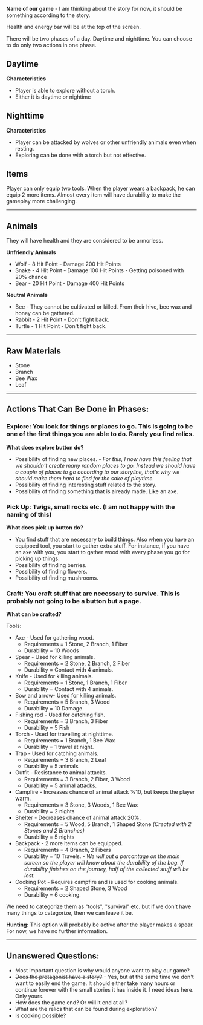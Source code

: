 **Name of our game** - I am thinking about the story for now, it should be something according to the story. 

Health and energy bar will be at the top of the screen.

There will be two phases of a day. Daytime and nighttime. You can choose to do only two actions in one phase.

## Daytime

**Characteristics**
* Player is able to explore without a torch.
* Either it is daytime or nightime 

## Nighttime

**Characteristics**
* Player can be attacked by wolves or other unfriendly animals even when resting. 
* Exploring can be done with a torch but not effective.

## Items

Player can only equip two tools. When the player wears a backpack, he can equip 2 more items. Almost every item will have durability to make the gameplay more challenging.

---

## Animals

They will have health and they are considered to be armorless.

**Unfriendly Animals**
* Wolf - 8 Hit Point - Damage 200 Hit Points
* Snake - 4 Hit Point - Damage 100 Hit Points - Getting poisoned with 20% chance
* Bear - 20 Hit Point - Damage 400 Hit Points

**Neutral Animals**
* Bee - They cannot be cultivated or killed. From their hive, bee wax and honey can be gathered.
* Rabbit - 2 Hit Point - Don't fight back.
* Turtle - 1 Hit Point - Don't fight back.

---

## Raw Materials

* Stone
* Branch
* Bee Wax
* Leaf

---

## Actions That Can Be Done in Phases:

### Explore: You look for things or places to go. This is going to be one of the first things you are able to do. Rarely you find relics.

**What does explore button do?**

* Possibility of finding new places. - _For this, I now have this feeling that we shouldn't create many random places to go. Instead we should have a couple of places to go according to our storyline, that's why we should make them hard to find for the sake of playtime._
* Possibility of finding interesting stuff related to the story.
* Possibility of finding something that is already made. Like an axe.

### Pick Up: Twigs, small rocks etc. (I am not happy with the naming of this)

**What does pick up button do?**

* You find stuff that are necessary to build things. Also when you have an equipped tool, you start to gather extra stuff. For instance, if you have an axe with you, you start to gather wood with every phase you go for picking up things. 
* Possibility of finding berries.
* Possibility of finding flowers.
* Possibility of finding mushrooms.

### Craft: You craft stuff that are necessary to survive. This is probably not going to be a button but a page.

**What can be crafted?**

Tools:
* Axe - Used for gathering wood.
    * Requirements = 1 Stone, 2 Branch, 1 Fiber
    * Durability = 10 Woods
* Spear - Used for killing animals.
    * Requirements = 2 Stone, 2 Branch, 2 Fiber
    * Durability = Contact with 4 animals.
* Knife - Used for killing animals.
    * Requirements = 1 Stone, 1 Branch, 1 Fiber
    * Durability = Contact with 4 animals.
* Bow and arrow- Used for killing animals.
    * Requirements = 5 Branch, 3 Wood
    * Durability = 10 Damage. 
* Fishing rod - Used for catching fish.
    * Requirements = 3 Branch, 3 Fiber
    * Durability = 5 Fish
* Torch - Used for travelling at nighttime.
    * Requirements = 1 Branch, 1 Bee Wax
    * Durability = 1 travel at night. 
* Trap - Used for catching animals.
    * Requirements = 3 Branch, 2 Leaf
    * Durability = 5 animals
* Outfit - Resistance to animal attacks.
    * Requirements = 3 Branch, 2 Fiber, 3 Wood
    * Durability = 5 animal attacks.
* Campfire - Increases chance of animal attack %10, but keeps the player warm. 
    * Requirements = 3 Stone, 3 Woods, 1 Bee Wax
    * Durability = 2 nights
* Shelter - Decreases chance of animal attack 20%.
    * Requirements = 5 Wood, 5 Branch, 1 Shaped Stone _(Created with 2 Stones and 2 Branches)_
    * Durability = 5 nights
* Backpack - 2 more items can be equipped.
    * Requirements = 4 Branch, 2 Fibers
    * Durability = 10 Travels. - _We will put a percantage on the main screen so the player will know about the durability of the bag. If durability finishes on the journey, half of the collected stuff will be lost._
* Cooking Pot - Requires campfire and is used for cooking animals.
    * Requirements = 2 Shaped Stone, 3 Wood
    * Durability = 6 cooking.

We need to categorize them as "tools", "survival" etc. but if we don't have many things to categorize, then we can leave it be.

**Hunting:** This option will probably be active after the player makes a spear. For now, we have no further information.

---

## Unanswered Questions:

*  Most important question is why would anyone want to play our game?
*  ~~Does the protagonist have a story?~~ - Yes, but at the same time we don't want to easily end the game. It should either take many hours or continue forever with the small stories it has inside it. I need ideas here. Only yours.
*  How does the game end? Or will it end at all?
*  What are the relics that can be found during exploration?
*  Is cooking possible?

